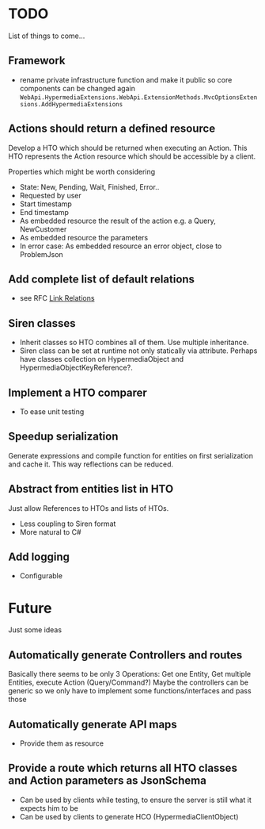 # TODO
List of things to come...

## Framework

- rename private infrastructure function and make it public so core components can be changed again `WebApi.HypermediaExtensions.WebApi.ExtensionMethods.MvcOptionsExtensions.AddHypermediaExtensions`

## Actions should return a defined resource
Develop a HTO which should be returned when executing an Action. This HTO represents the Action resource which should be accessible by a client.

Properties which might be worth considering
- State: New, Pending, Wait, Finished, Error..
- Requested by user
- Start timestamp
- End timestamp
- As embedded resource the result of the action e.g. a Query, NewCustomer
- As embedded resource the parameters
- In error case: As embedded resource an error object, close to ProblemJson

## Add complete list of default relations
- see RFC [Link Relations](https://www.iana.org/assignments/link-relations/link-relations.xhtml)

## Siren classes
- Inherit classes so HTO combines all of them. Use multiple inheritance.
- Siren class can be set at runtime not only statically via attribute. Perhaps have classes collection on HypermediaObject and HypermediaObjectKeyReference?.

## Implement a HTO comparer
- To ease unit testing

## Speedup serialization
Generate expressions and compile function for entities on first serialization and cache it. This way reflections can be reduced.

## Abstract from entities list in HTO
Just allow References to HTOs and lists of HTOs.

- Less coupling to Siren format
- More natural to C#

## Add logging
- Configurable

# Future
Just some ideas

## Automatically generate Controllers and routes
Basically there seems to be only 3 Operations: Get one Entity, Get multiple Entities, execute Action (Query/Command?)
Maybe the controllers can be generic so we only have to implement some functions/interfaces and pass those

## Automatically generate API maps
- Provide them as resource

## Provide a route which returns all HTO classes and Action parameters as JsonSchema
- Can be used by clients while testing, to ensure the server is still what it expects him to be
- Can be used by clients to generate HCO (HypermediaClientObject)
